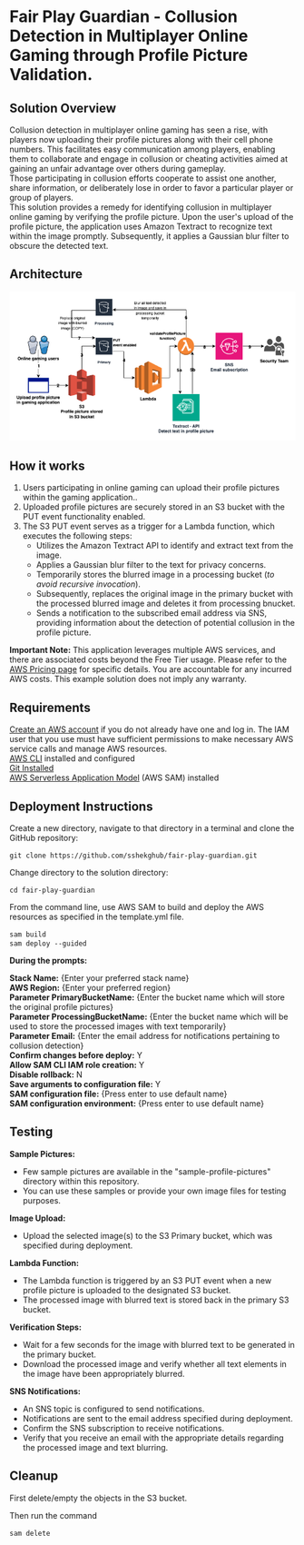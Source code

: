 # Fair Play Guardian - Collusion Detection in Multiplayer Online Gaming through Profile Picture Validation.

## Solution Overview 
Collusion detection in multiplayer online gaming has seen a rise, with players now uploading their 
profile pictures along with their cell phone numbers. This facilitates easy communication among players, enabling them to collaborate and engage in collusion or cheating activities aimed at gaining an unfair advantage over others during gameplay.   
Those participating in collusion efforts cooperate to assist one another, share information, or deliberately lose in order to favor a particular player or group of players.  
This solution provides a remedy for identifying collusion in multiplayer online gaming by verifying the profile picture. 
Upon the user's upload of the profile picture, the application uses Amazon Textract to recognize text within the image 
promptly. Subsequently, it applies a Gaussian blur filter to obscure the detected text.

## Architecture

![ScreenShot](FPG-Architecture.png)

## How it works
1. Users participating in online gaming can upload their profile pictures within the gaming application..
2. Uploaded profile pictures are securely stored in an S3 bucket with the PUT event functionality enabled.
3. The S3 PUT event serves as a trigger for a Lambda function, which executes the following steps: 
    - Utilizes the Amazon Textract API to identify and extract text from the image.
    - Applies a Gaussian blur filter to the text for privacy concerns.
    - Temporarily stores the blurred image in a processing bucket (_to avoid recursive invocation_).
    - Subsequently, replaces the original image in the primary bucket with the processed blurred image and deletes it from processing bnucket.
    - Sends a notification to the subscribed email address via SNS, providing information about the detection of potential collusion in the profile picture.

**Important Note:** 
This application leverages multiple AWS services, and there are associated costs beyond the Free Tier usage. Please refer to the [AWS Pricing page](https://aws.amazon.com/pricing/) for specific details. You are accountable for any incurred AWS costs. This example solution does not imply any warranty.

## Requirements
[Create an AWS account](https://portal.aws.amazon.com/gp/aws/developer/registration/index.html) if you do not already have one and log in. The IAM user that you use must have sufficient permissions to make necessary AWS service calls and manage AWS resources.  
[AWS CLI](https://docs.aws.amazon.com/cli/latest/userguide/install-cliv2.html) installed and configured  
[Git Installed](https://git-scm.com/book/en/v2/Getting-Started-Installing-Git)  
[AWS Serverless Application Model](https://docs.aws.amazon.com/serverless-application-model/latest/developerguide/serverless-sam-cli-install.html) (AWS SAM) installed  

## Deployment Instructions
Create a new directory, navigate to that directory in a terminal and clone the GitHub repository:  
    
    git clone https://github.com/sshekghub/fair-play-guardian.git

Change directory to the solution directory:  
    
    cd fair-play-guardian

From the command line, use AWS SAM to build and deploy the AWS resources as specified in the template.yml file.  

    sam build
    sam deploy --guided

**During the prompts:**  

**Stack Name:** {Enter your preferred stack name}  
**AWS Region:** {Enter your preferred region}  
**Parameter PrimaryBucketName:** {Enter the bucket name which will store the original profile pictures}  
**Parameter ProcessingBucketName:** {Enter the bucket name which will be used to store the processed images with text temporarily}  
**Parameter Email:** {Enter the email address for notifications pertaining to collusion detection}  
**Confirm changes before deploy:** Y  
**Allow SAM CLI IAM role creation:** Y  
**Disable rollback:** N  
**Save arguments to configuration file:** Y  
**SAM configuration file:** {Press enter to use default name}  
**SAM configuration environment:** {Press enter to use default name}  

## Testing

**Sample Pictures:**
- Few sample pictures are available in the "sample-profile-pictures" directory within this repository.
- You can use these samples or provide your own image files for testing purposes.

**Image Upload:**
- Upload the selected image(s) to the S3 Primary bucket, which was specified during deployment.

**Lambda Function:**
- The Lambda function is triggered by an S3 PUT event when a new profile picture is uploaded to the designated S3 bucket.
- The processed image with blurred text is stored back in the primary S3 bucket.

**Verification Steps:**
- Wait for a few seconds for the image with blurred text to be generated in the primary bucket.
- Download the processed image and verify whether all text elements in the image have been appropriately blurred.

**SNS Notifications:**
- An SNS topic is configured to send notifications.
- Notifications are sent to the email address specified during deployment.
- Confirm the SNS subscription to receive notifications.
- Verify that you receive an email with the appropriate details regarding the processed image and text blurring.      

## Cleanup
First delete/empty the objects in the S3 bucket.   

Then run the command  
    
    sam delete
